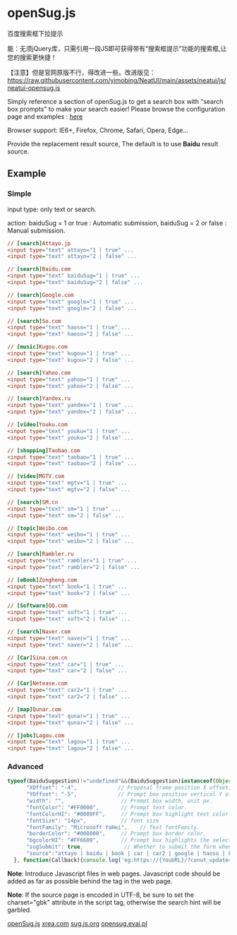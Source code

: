 # openSug.js

百度搜索框下拉提示


能：无须jQuery库，只需引用一段JS即可获得带有“搜索框提示”功能的搜索框,让您的搜索更快捷！

【注意】但是官网原版不行，得改进一些。改进版见：https://raw.githubusercontent.com/yimobing/NeatUI/main/assets/neatui/js/neatui-opensug.js


Simply reference a section of openSug.js to get a search box with "search box prompts" to make your search easier!
Please browse the configuration page and examples : [here](https://www.opensug.org/ "https://www.opensug.org/")

Browser support: IE6+, Firefox, Chrome, Safari, Opera, Edge...

Provide the replacement result source, The default is to use **Baidu** result source.
## Example
### Simple
input type: only text or search.

action: baiduSug = 1 or true : Automatic submission, baiduSug = 2 or false : Manual submission.
```ini
// [search]Attayo.jp
<input type="text" attayo="1 | true" ... 
<input type="text" attayo="2 | false" ... 

// [search]Baidu.com
<input type="text" baiduSug="1 | true" ... 
<input type="text" baiduSug="2 | false" ... 

// [search]Google.com
<input type="text" google="1 | true" ... 
<input type="text" google="2 | false" ... 

// [search]So.com
<input type="text" haoso="1 | true" ... 
<input type="text" haoso="2 | false" ... 

// [music]Kugou.com
<input type="text" kugou="1 | true" ... 
<input type="text" kugou="2 | false" ... 

// [search]Yahoo.com
<input type="text" yahoo="1 | true" ... 
<input type="text" yahoo="2 | false" ... 

// [search]Yandex.ru
<input type="text" yandex="1 | true" ... 
<input type="text" yandex="2 | false" ... 

// [video]Youku.com
<input type="text" youku="1 | true" ... 
<input type="text" youku="2 | false" ... 

// [shopping]Taobao.com
<input type="text" taobao="1 | true" ... 
<input type="text" taobao="2 | false" ... 

// [video]MGTV.com
<input type="text" mgtv="1 | true" ... 
<input type="text" mgtv="2 | false" ... 

// [search]SM.cn
<input type="text" sm="1 | true" ... 
<input type="text" sm="2 | false" ... 

// [topic]Weibo.com
<input type="text" weibo="1 | true" ... 
<input type="text" weibo="2 | false" ... 

// [search]Rambler.ru
<input type="text" rambler="1 | true" ... 
<input type="text" rambler="2 | false" ... 

// [eBook]Zongheng.com
<input type="text" book="1 | true" ... 
<input type="text" book="2 | false" ... 

// [Software]QQ.com
<input type="text" soft="1 | true" ... 
<input type="text" soft="2 | false" ... 

// [search]Naver.com
<input type="text" naver="1 | true" ... 
<input type="text" naver="2 | false" ... 

// [Car]Sina.com.cn
<input type="text" car="1 | true" ... 
<input type="text" car="2 | false" ... 

// [Car]Netease.com
<input type="text" car2="1 | true" ... 
<input type="text" car2="2 | false" ... 

// [map]Qunar.com
<input type="text" qunar="1 | true" ... 
<input type="text" qunar="2 | false" ... 

// [jobs]Lagou.com
<input type="text" lagou="1 | true" ... 
<input type="text" lagou="2 | false" ... 

```
### Advanced
```JavaScript
typeof(BaiduSuggestion)!="undefined"&&(BaiduSuggestion)instanceof(Object)&&typeof(BaiduSuggestion)=="object"&&document.getElementById("inputObj")?BaiduSuggestion.bind("inputObj", {  // Input ID
      "XOffset": "-4",             // Proposal frame position X offset, unit px.
      "YOffset": "-5",             // Prompt box position vertical Y offset, unit px.
      "width": "",                  // Prompt box width, unit px.
      "fontColor": "#FF0000",       // Prompt text color.
      "fontColorHI": "#0000FF",     // Prompt box highlight text color when selected.
      "fontSize": "14px",           // font size
      "fontFamily": "Microsoft YaHei",    // Text fontFamily.
      "borderColor": "#008000",     // Prompt box border color.
      "bgcolorHI": "#FF6600",       // Prompt box highlights the selected color.
      "sugSubmit": true,             // Whether to submit the form when the entry in the prompt box is selected.
      "source":"attayo | baidu | book | car | car2 | google | haoso | kugou | lagou | mgtv | naver | qunar | rambler | sm | soft | taobao | weibo | yahoo | yandex | youku | [customize]" // customize = https://{URL}/?{query}=, Default Baidu.
  }, function(Callback){console.log('eg:https://{YouURL}/?conut_update='+ Callback);});
```

**Note**: Introduce Javascript files in web pages. Javascript code should be added as far as possible behind the tag in the web page.

**Note**: If the source page is encoded in UTF-8, be sure to set the charset="gbk" attribute in the script tag, otherwise the search hint will be garbled.

[openSug.js](//git.io/&& "https://opensug.github.io/js/opensug.js:16AE550647F48124944E6990DAC6D297243E0C5C")  [xrea.com](https://ss1.xrea.com/opensug.s1009.xrea.com/js/opensug.js "https://ss1.xrea.com/opensug.s1009.xrea.com/js/opensug.js")   [sug.js.org](//sug.js.org/opensug.js "https://sug.js.org/opensug.js")   [opensug.evai.pl](//opensug.evai.pl/js/opensug.js "https://opensug.evai.pl/js/opensug.js")